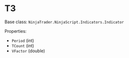 # T3

Base class: `NinjaTrader.NinjaScript.Indicators.Indicator`

Properties:
- `Period` (int)
- `TCount` (int)
- `VFactor` (double)

